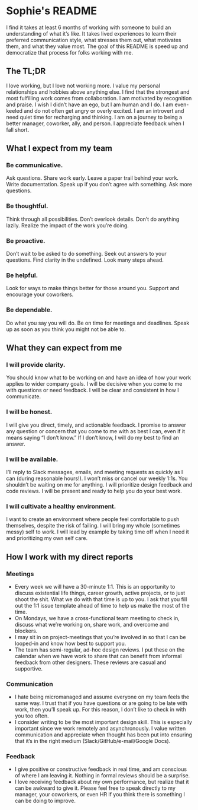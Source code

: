 # Sophie's README

I find it takes at least 6 months of working with someone to build an understanding of what it’s like. It takes lived experiences to learn their preferred communication style, what stresses them out, what motivates them, and what they value most. The goal of this README is speed up and democratize that process for folks working with me.

## The TL;DR

I love working, but I love not working more. I value my personal relationships and hobbies above anything else.
I find that the strongest and most fulfilling work comes from collaboration.
I am motivated by recognition and praise. I wish I didn’t have an ego, but I am human and I do.
I am even-keeled and do not often get angry or overly excited.
I am an introvert and need quiet time for recharging and thinking.
I am on a journey to being a better manager, coworker, ally, and person. I appreciate feedback when I fall short.

## What I expect from my team

### Be communicative. 
Ask questions. Share work early. Leave a paper trail behind your work. Write documentation. Speak up if you don’t agree with something. Ask more questions.

### Be thoughtful.
Think through all possibilities. Don’t overlook details. Don’t do anything lazily. Realize the impact of the work you’re doing.

### Be proactive. 
Don’t wait to be asked to do something. Seek out answers to your questions. Find clarity in the undefined. Look many steps ahead. 

### Be helpful. 
Look for ways to make things better for those around you. Support and encourage your coworkers. 

### Be dependable. 
Do what you say you will do. Be on time for meetings and deadlines. Speak up as soon as you think you might not be able to.


## What they can expect from me

### I will provide clarity. 
You should know what to be working on and have an idea of how your work applies to wider company goals. I will be decisive when you come to me with questions or need feedback. I will be clear and consistent in how I communicate. 

### I will be honest. 
I will give you direct, timely, and actionable feedback. I promise to answer any question or concern that you come to me with as best I can, even if it means saying “I don’t know.” If I don’t know, I will do my best to find an answer. 

### I will be available. 
I’ll reply to Slack messages, emails, and meeting requests as quickly as I can (during reasonable hours!). I won’t miss or cancel our weekly 1:1s. You shouldn’t be waiting on me for anything. I will prioritize design feedback and code reviews. I will be present and ready to help you do your best work.

### I will cultivate a healthy environment. 
I want to create an environment where people feel comfortable to push themselves, despite the risk of failing. I will bring my whole (sometimes messy) self to work. I will lead by example by taking time off when I need it and prioritizing my own self care.


## How I work with my direct reports

### Meetings
* Every week we will have a 30-minute 1:1. This is an opportunity to discuss existential life things, career growth, active projects, or to just shoot the shit. What we do with that time is up to you. I ask that you fill out the 1:1 issue template ahead of time to help us make the most of the time.
* On Mondays, we have a cross-functional team meeting to check in, discuss what we’re working on, share work, and overcome and blockers.
* I may sit in on project-meetings that you’re involved in so that I can be looped-in and know how best to support you.
* The team has semi-regular, ad-hoc design reviews. I put these on the calendar when we have work to share that can benefit from informal feedback from other designers. These reviews are casual and supportive.

### Communication
* I hate being micromanaged and assume everyone on my team feels the same way. I trust that if you have questions or are going to be late with work, then you’ll speak up. For this reason, I don’t like to check in with you too often.
* I consider writing to be the most important design skill. This is especially important since we work remotely and asynchronously. I value written communication and appreciate when thought has been put into ensuring that it’s in the right medium (Slack/GitHub/e-mail/Google Docs).

### Feedback
* I give positive or constructive feedback in real time, and am conscious of where I am leaving it. Nothing in formal reviews should be a surprise.
* I love receiving feedback about my own performance, but realize that it can be awkward to give it. Please feel free to speak directly to my manager, your coworkers, or even HR if you think there is something I can be doing to improve.
